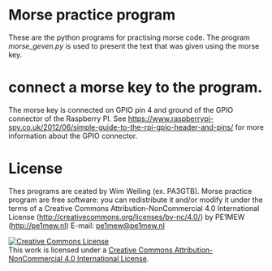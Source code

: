 # Morse practice program
These are the python programs for practising morse code.
The program _morse_geven.py_ is used to present the text that was given using the morse key. 

# connect a morse key to the program.
The morse key is connected on GPIO pin 4 and ground of the GPIO connector of the Raspberry PI. See https://www.raspberrypi-spy.co.uk/2012/06/simple-guide-to-the-rpi-gpio-header-and-pins/ for more information about the GPIO connector.

# License
Thes programs are ceated by Wim Welling (ex. PA3GTB). Morse practice program are free software: 
you can redistribute it and/or modify it under the terms of a Creative Commons Attribution-NonCommercial 4.0 International License (http://creativecommons.org/licenses/by-nc/4.0/) by PE1MEW (http://pe1mew.nl) E-mail: pe1mew@pe1mew.nl

<a rel="license" href="http://creativecommons.org/licenses/by-nc/4.0/"><img alt="Creative Commons License" style="border-width:0" src="https://i.creativecommons.org/l/by-nc/4.0/88x31.png" /></a><br />This work is licensed under a <a rel="license" href="http://creativecommons.org/licenses/by-nc/4.0/">Creative Commons Attribution-NonCommercial 4.0 International License</a>.